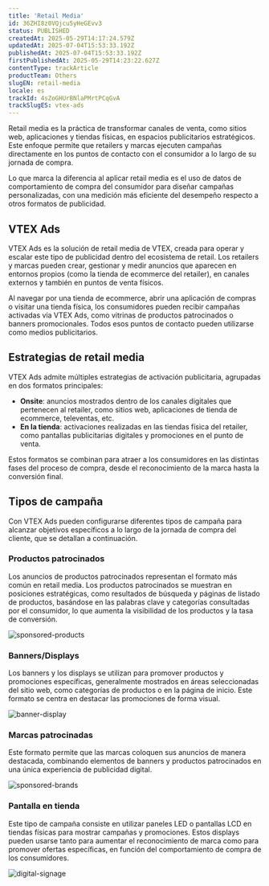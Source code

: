 ```yaml
---
title: 'Retail Media'
id: 36ZHI8z0VQjcu5yHeGEvv3
status: PUBLISHED
createdAt: 2025-05-29T14:17:24.579Z
updatedAt: 2025-07-04T15:53:33.192Z
publishedAt: 2025-07-04T15:53:33.192Z
firstPublishedAt: 2025-05-29T14:23:22.627Z
contentType: trackArticle
productTeam: Others
slugEN: retail-media
locale: es
trackId: 4sZoGHUrBNlaPMrtPCqGvA
trackSlugES: vtex-ads
---
```


Retail media es la práctica de transformar canales de venta, como sitios web, aplicaciones y tiendas físicas, en espacios publicitarios estratégicos. Este enfoque permite que retailers y marcas ejecuten campañas directamente en los puntos de contacto con el consumidor a lo largo de su jornada de compra.

Lo que marca la diferencia al aplicar retail media es el uso de datos de comportamiento de compra del consumidor para diseñar campañas personalizadas, con una medición más eficiente del desempeño respecto a otros formatos de publicidad.

## VTEX Ads

VTEX Ads es la solución de retail media de VTEX, creada para operar y escalar este tipo de publicidad dentro del ecosistema de retail. Los retailers y marcas pueden crear, gestionar y medir anuncios que aparecen en entornos propios (como la tienda de ecommerce del retailer), en canales externos y también en puntos de venta físicos.

Al navegar por una tienda de ecommerce, abrir una aplicación de compras o visitar una tienda física, los consumidores pueden recibir campañas activadas vía VTEX Ads, como vitrinas de productos patrocinados o banners promocionales. Todos esos puntos de contacto pueden utilizarse como medios publicitarios.

## Estrategias de retail media

VTEX Ads admite múltiples estrategias de activación publicitaria, agrupadas en dos formatos principales:

* **Onsite**: anuncios mostrados dentro de los canales digitales que pertenecen al retailer, como sitios web, aplicaciones de tienda de ecommerce, televentas, etc.  
* **En la tienda**: activaciones realizadas en las tiendas física del retailer, como pantallas publicitarias digitales y promociones en el punto de venta.

Estos formatos se combinan para atraer a los consumidores en las distintas fases del proceso de compra, desde el reconocimiento de la marca hasta la conversión final.

## Tipos de campaña

Con VTEX Ads pueden configurarse diferentes tipos de campaña para alcanzar objetivos específicos a lo largo de la jornada de compra del cliente, que se detallan a continuación.

### Productos patrocinados

Los anuncios de productos patrocinados representan el formato más común en retail media. Los productos patrocinados se muestran en posiciones estratégicas, como resultados de búsqueda y páginas de listado de productos, basándose en las palabras clave y categorías consultadas por el consumidor, lo que aumenta la visibilidad de los productos y la tasa de conversión.

![sponsored-products](https://images.ctfassets.net/alneenqid6w5/5XOoqGk9bYhRhjkNqEtFa8/22be2a907dc02e6ef7f1b9e4f1a26140/image2.png)

### Banners/Displays

Los banners y los displays se utilizan para promover productos y promociones específicas, generalmente mostrados en áreas seleccionadas del sitio web, como categorías de productos o en la página de inicio. Este formato se centra en destacar las promociones de forma visual.

![banner-display](https://images.ctfassets.net/alneenqid6w5/2iruGcyoNWvL6mlFTVYhD2/920c67898c2f33d144ea8f21ed6f38db/image4.png)

### Marcas patrocinadas

Este formato permite que las marcas coloquen sus anuncios de manera destacada, combinando elementos de banners y productos patrocinados en una única experiencia de publicidad digital.

![sponsored-brands](https://images.ctfassets.net/alneenqid6w5/5fC7TIDcTHiqKaKIoJURaL/b509474d5847b3c57edd4ba40f37f5f8/image3.png)

### Pantalla en tienda

Este tipo de campaña consiste en utilizar paneles LED o pantallas LCD en tiendas físicas para mostrar campañas y promociones. Estos displays pueden usarse tanto para aumentar el reconocimiento de marca como para promover ofertas específicas, en función del comportamiento de compra de los consumidores.

![digital-signage](https://images.ctfassets.net/alneenqid6w5/79kodZpNkRAvIaNDGphZmW/b9ae599f84fd823667d473bfe659e250/image1.png)
